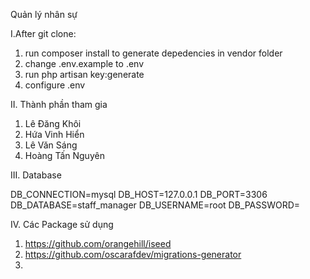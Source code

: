 Quản lý nhân sự

I.After git clone:

1. run composer install to generate depedencies in vendor folder
2. change .env.example to .env
3. run php artisan key:generate
4. configure .env

II. Thành phần tham gia

1. Lê Đăng Khôi
2. Hứa Vinh Hiển
3. Lê Văn Sáng
4. Hoàng Tấn Nguyên

III. Database

DB_CONNECTION=mysql
DB_HOST=127.0.0.1
DB_PORT=3306
DB_DATABASE=staff_manager
DB_USERNAME=root
DB_PASSWORD=

IV. Các Package sử dụng

1. https://github.com/orangehill/iseed
2. https://github.com/oscarafdev/migrations-generator
3. 